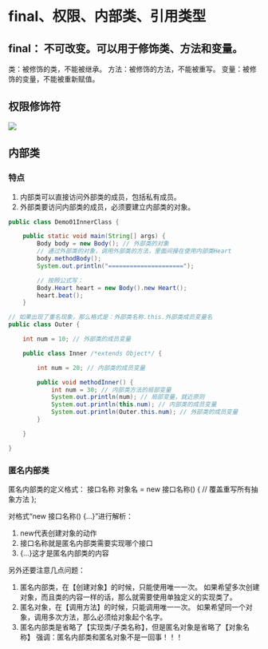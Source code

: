 # final、权限、内部类、引用类型

##  final： 不可改变。可以用于修饰类、方法和变量。
类：被修饰的类，不能被继承。
方法：被修饰的方法，不能被重写。
变量：被修饰的变量，不能被重新赋值。

## 权限修饰符

![](https://cdn.jsdelivr.net/gh/mumozi/Figure_bed/img/20200227141109.png)

## 内部类

### 特点

1. 内部类可以直接访问外部类的成员，包括私有成员。
2. 外部类要访问内部类的成员，必须要建立内部类的对象。

```java
public class Demo01InnerClass {

    public static void main(String[] args) {
        Body body = new Body(); // 外部类的对象
        // 通过外部类的对象，调用外部类的方法，里面间接在使用内部类Heart
        body.methodBody();
        System.out.println("=====================");

        // 按照公式写：
        Body.Heart heart = new Body().new Heart();
        heart.beat();
    }

```

```java
// 如果出现了重名现象，那么格式是：外部类名称.this.外部类成员变量名
public class Outer {

    int num = 10; // 外部类的成员变量

    public class Inner /*extends Object*/ {

        int num = 20; // 内部类的成员变量

        public void methodInner() {
            int num = 30; // 内部类方法的局部变量
            System.out.println(num); // 局部变量，就近原则
            System.out.println(this.num); // 内部类的成员变量
            System.out.println(Outer.this.num); // 外部类的成员变量
        }

    }

}
```

### 匿名内部类

匿名内部类的定义格式：
接口名称 对象名 = new 接口名称() {
    // 覆盖重写所有抽象方法
};

对格式“new 接口名称() {...}”进行解析：
1. new代表创建对象的动作
2. 接口名称就是匿名内部类需要实现哪个接口
3. {...}这才是匿名内部类的内容

另外还要注意几点问题：
1. 匿名内部类，在【创建对象】的时候，只能使用唯一一次。
如果希望多次创建对象，而且类的内容一样的话，那么就需要使用单独定义的实现类了。
2. 匿名对象，在【调用方法】的时候，只能调用唯一一次。
如果希望同一个对象，调用多次方法，那么必须给对象起个名字。
3. 匿名内部类是省略了【实现类/子类名称】，但是匿名对象是省略了【对象名称】
强调：匿名内部类和匿名对象不是一回事！！！